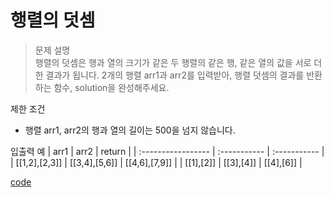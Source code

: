 # 행렬의 덧셈

>문제 설명<br>
행렬의 덧셈은 행과 열의 크기가 같은 두 행렬의 같은 행, 같은 열의 값을 서로 더한 결과가 됩니다. 2개의 행렬 arr1과 arr2를 입력받아, 행렬 덧셈의 결과를 반환하는 함수, solution을 완성해주세요.

제한 조건
- 행렬 arr1, arr2의 행과 열의 길이는 500을 넘지 않습니다.

입출력 예
| arr1	 | arr2 | return | 
| :----------------- | :-----------  | :-----------  | 
| [[1,2],[2,3]]	 | [[3,4],[5,6]] | [[4,6],[7,9]] |
| [[1],[2]]	 | [[3],[4]]	 | [[4],[6]] |

[code](https://github.com/JiHoonAHN/CodingTest/blob/main/One%20Level/%ED%96%89%EB%A0%AC%EC%9D%98%20%EB%8D%A7%EC%85%88.swift)